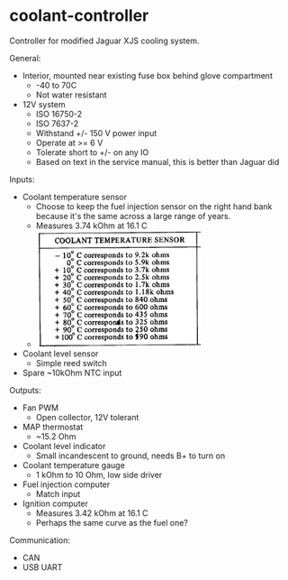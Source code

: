 # coolant-controller
Controller for modified Jaguar XJS cooling system.

General:
- Interior, mounted near existing fuse box behind glove compartment
  - -40 to 70C
  - Not water resistant
- 12V system
  - ISO 16750-2
  - ISO 7637-2
  - Withstand +/- 150 V power input
  - Operate at >= 6 V
  - Tolerate short to +/- on any IO
  - Based on text in the service manual, this is better than Jaguar did

Inputs:
- Coolant temperature sensor
  - Choose to keep the fuel injection sensor on the right hand bank because it's the same across a large range of years.
  - Measures 3.74 kOhm at 16.1 C
  - ![Coolant Sensor Resistance](./coolant-sensor-resistance.PNG)
- Coolant level sensor
  - Simple reed switch
- Spare ~10kOhm NTC input

Outputs:
- Fan PWM
  - Open collector, 12V tolerant
- MAP thermostat
  - ~15.2 Ohm
- Coolant level indicator
  - Small incandescent to ground, needs B+ to turn on
- Coolant temperature gauge
  - 1 kOhm to 10 Ohm, low side driver
- Fuel injection computer
  - Match input
- Ignition computer
  - Measures 3.42 kOhm at 16.1 C
  - Perhaps the same curve as the fuel one?

Communication:
- CAN
- USB UART
